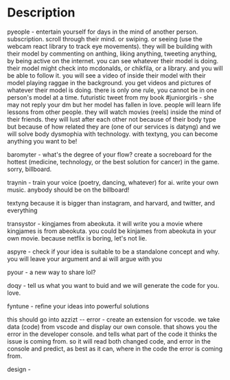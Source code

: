 # Description

pyeople - entertain yourself for days in the mind of another person. subscription. scroll through their mind. or swiping. or seeing (use the webcam react library to track eye movements). they will be building with their model by commenting on anthing, liking anything, tweeting anything, by being active on the internet. you can see whatever their model is doing. their model might check into mcdonalds, or chikfila, or a library. and you will be able to follow it. you will see a video of inside their model with their model playing raggae in the background. you get videos and pictures of whatever their model is doing. there is only one rule, you cannot be in one person's model at a time. futuristic tweet from my book #juniorgirls - she may not reply your dm but her model has fallen in love. people will learn life lessons from other people. they will watch movies (reels) inside the mind of their friends. they will lust after each other not because of their body type but because of how related they are (one of our services is datyng) and we will solve body dysmophia with technology. with textyng, you can become anything you want to be!


baromyter - what's the degree of your flow? create a socreboard for the hottest (medicine, technology, or the best solution for cancer) in the game. sorry, billboard.

traynin - train your voice (poetry, dancing, whatever) for ai. write your own music. anybody should be on the billboard!

textyng because it is bigger than instagram, and harvard, and twitter, and everything

transystor - kingjames from abeokuta. it will write you a movie where kingjames is from abeokuta. you could be kinjames from abeokuta in your own movie. because netflix is boring, let's not lie.

aspyre - check if your idea is suitable to be a standalone concept and why. you will leave your argument and ai will argue with you

pyour - a new way to share lol?

doqy - tell us what you want to buid and we will generate the code for you. love. 

fyntune - refine your ideas into powerful solutions

this should go into azzizt -- error - create an extension for vscode. we take data (code) from vscode and display our own console. that shows you the error in the developer console. and tells what part of the code it thinks the issue is coming from. so it will read both changed code, and error in the console and predict, as best as it can, where in the code the error is coming from.

design - 